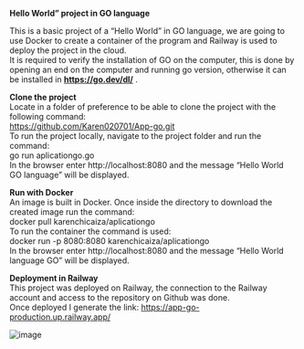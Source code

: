 **Hello World” project in GO language**   

This is a basic project of a “Hello World” in GO language, we are going to use Docker to create a container of the program and Railway is used to deploy the project in the cloud.  
It is required to verify the installation of GO on the computer, this is done by opening an end on the computer and running go version, otherwise it can be installed in **https://go.dev/dl/** .

**Clone the project**  
Locate in a folder of preference to be able to clone the project with the following command:  
https://github.com/Karen020701/App-go.git  
To run the project locally, navigate to the project folder and run the command:  
go run aplicationgo.go  
In the browser enter http://localhost:8080 and the message “Hello World GO language” will be displayed.

**Run with Docker**  
An image is built in Docker. Once inside the directory to download the created image run the command:  
docker pull karenchicaiza/aplicationgo  
To run the container the command is used:  
docker run -p 8080:8080 karenchicaiza/aplicationgo  
In the browser enter http://localhost:8080 and the message “Hello World language GO” will be displayed.

**Deployment in Railway**    
This project was deployed on Railway, the connection to the Railway account and access to the repository on Github was done.   
Once deployed I generate the link: https://app-go-production.up.railway.app/ 

![image](https://github.com/user-attachments/assets/e383460b-4a91-4c58-91c7-17d242ddd075)
